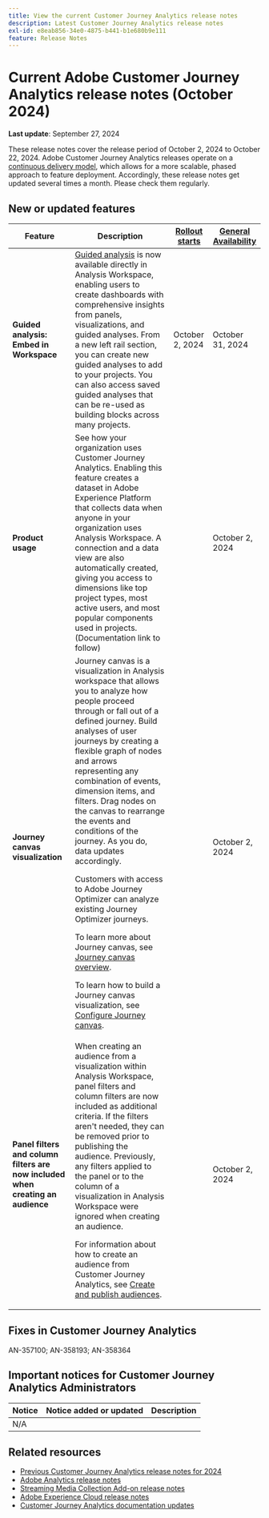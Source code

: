 ```yaml
---
title: View the current Customer Journey Analytics release notes
description: Latest Customer Journey Analytics release notes
exl-id: e8eab856-34e0-4875-b441-b1e680b9e111
feature: Release Notes
---
```

# Current Adobe Customer Journey Analytics release notes (October 2024)

**Last update**: September 27, 2024

These release notes cover the release period of October 2, 2024 to October 22, 2024. Adobe Customer Journey Analytics releases operate on a [continuous delivery model](releases.md), which allows for a more scalable, phased approach to feature deployment. Accordingly, these release notes get updated several times a month. Please check them regularly.

## New or updated features 

| Feature | Description | [Rollout starts](releases.md) | [General Availability](releases.md) |
| ----------- | ---------- | ------- | ---- |
| **Guided analysis: Embed in Workspace** | [Guided analysis](https://experienceleague.adobe.com/en/docs/analytics-platform/using/guided-analysis/overview) is now available directly in Analysis Workspace, enabling users to create dashboards with comprehensive insights from panels, visualizations, and guided analyses. From a new left rail section, you can create new guided analyses to add to your projects. You can also access saved guided analyses that can be re-used as building blocks across many projects.| October 2, 2024  | October 31, 2024 |
| **Product usage** | See how your organization uses Customer Journey Analytics. Enabling this feature creates a dataset in Adobe Experience Platform that collects data when anyone in your organization uses Analysis Workspace. A connection and a data view are also automatically created, giving you access to dimensions like top project types, most active users, and most popular components used in projects. (Documentation link to follow) |  | October 2, 2024 |
| **Journey canvas visualization** | Journey canvas is a visualization in Analysis workspace that allows you to analyze how people proceed through or fall out of a defined journey. Build analyses of user journeys by creating a flexible graph of nodes and arrows representing any combination of events, dimension items, and filters. Drag nodes on the canvas to rearrange the events and conditions of the journey. As you do, data updates accordingly.<p>Customers with access to Adobe Journey Optimizer can analyze existing Journey Optimizer journeys.<p>To learn more about Journey canvas, see [Journey canvas overview](https://experienceleague.adobe.com/en/docs/analytics-platform/using/cja-workspace/visualizations/journey-canvas/journey-canvas).<p>To learn how to build a Journey canvas visualization, see [Configure Journey canvas](https://experienceleague.adobe.com/en/docs/analytics-platform/using/cja-workspace/visualizations/journey-canvas/configure-journey-canvas). |   | October 2, 2024  |
| **Panel filters and column filters are now included when creating an audience** | When creating an audience from a visualization within Analysis Workspace, panel filters and column filters are now included as additional criteria. If the filters aren't needed, they can be removed prior to publishing the audience. Previously, any filters applied to the panel or to the column of a visualization in Analysis Workspace were ignored when creating an audience.<p>For information about how to create an audience from Customer Journey Analytics, see [Create and publish audiences](https://experienceleague.adobe.com/en/docs/analytics-platform/using/cja-components/audiences/publish). |  | October 2, 2024 |


## Fixes in Customer Journey Analytics

AN-357100; AN-358193; AN-358364

## Important notices for Customer Journey Analytics Administrators

| Notice | Notice added or updated | Description |
| --- | --- | --- |
| N/A | | | 


## Related resources

* [Previous Customer Journey Analytics release notes for 2024](/help/release-notes/2024.md)
* [Adobe Analytics release notes](https://experienceleague.adobe.com/docs/analytics/release-notes/latest.html)
* [Streaming Media Collection Add-on release notes](https://experienceleague.adobe.com/docs/media-analytics/using/additional-resources/release-notes.html)
* [Adobe Experience Cloud release notes](https://experienceleague.adobe.com/docs/release-notes/experience-cloud/current.html)
* [Customer Journey Analytics documentation updates](/help/release-notes/doc-changes.md)
